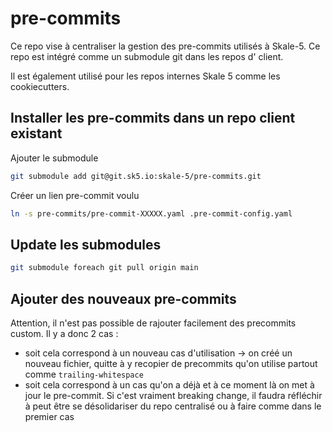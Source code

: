 # pre-commits

Ce repo vise à centraliser la gestion des pre-commits utilisés à Skale-5.
Ce repo est intégré comme un submodule git dans les repos d' client.

Il est également utilisé pour les repos internes Skale 5 comme les cookiecutters.

## Installer les pre-commits dans un repo client existant

Ajouter le submodule

```bash
git submodule add git@git.sk5.io:skale-5/pre-commits.git
```

Créer un lien pre-commit voulu

```bash
ln -s pre-commits/pre-commit-XXXXX.yaml .pre-commit-config.yaml
```

## Update les submodules

```bash
git submodule foreach git pull origin main
```

## Ajouter des nouveaux pre-commits

Attention, il n'est pas possible de rajouter facilement des precommits custom.
Il y a donc 2 cas :
- soit cela correspond à un nouveau cas d'utilisation -> on créé un nouveau fichier, quitte à y recopier de precommits qu'on utilise partout comme `trailing-whitespace`
- soit cela correspond à un cas qu'on a déjà et à ce moment là on met à jour le pre-commit. Si c'est vraiment breaking change, il faudra réfléchir à peut être se désolidariser du repo centralisé ou à faire comme dans le premier cas
